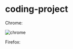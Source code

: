# coding-project

Chrome:

![chrome](https://user-images.githubusercontent.com/72749248/184655462-7410f7b9-2ba7-47e9-977a-2cd2ec16bf54.png)


Firefox:
